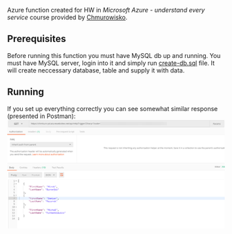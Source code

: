 
Azure function created for HW in *Microsoft Azure - understand every service* course provided by [Chmurowisko](https://chmurowisko.pl).

## Prerequisites

Before running this function you must have MySQL db up and running. You must have MySQL server, login into it and simply run [create-db.sql](https://github.com/michalchecinski/az-function-mysql/blob/master/create-db.sql) file. It will create neccessary database, table and supply it with data.

## Running
If you set up everything correctly you can see somewhat similar response (presented in Postman):
![](img/postman.png)
